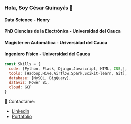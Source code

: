 ### Hola, Soy César Quinayás 👋

<h4>Data Science - Henry</h4>
<h4>PhD Ciencias de la Electrónica - Universidad del Cauca</h4>
<h4>Magister en Automática - Universidad del Cauca</h4>
<h4>Ingeniero Físico - Universidad del Cauca</h4>

```javascript
const Skills = {
  code: [Python, Flask, Django,Javascript, HTML, CSS,],
  tools: [Hadoop,Hive,Airflow,Spark,Scikit-learn, Git],
  database: [MySQL, BigQuery],
  dataviz: Power Bi,
  cloud: GCP
}
```
🤝 Contáctame:
- [Linkedin](https://www.linkedin.com/in/cesar-augusto-quinayas-burgos-544084243/)
- [Portafolio](https://vocal-rabanadas-b1e4b3.netlify.app/)



<!--
**cquinayas/cquinayas** is a ✨ _special_ ✨ repository because its `README.md` (this file) appears on your GitHub profile.

Here are some ideas to get you started:

- 🔭 I’m currently working on ...
- 🌱 I’m currently learning ...
- 👯 I’m looking to collaborate on ...
- 🤔 I’m looking for help with ...
- 💬 Ask me about ...
- 📫 How to reach me: ...
- 😄 Pronouns: ...
- ⚡ Fun fact: ...
-->
